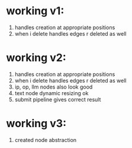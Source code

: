 

# working v1:
1. handles creation at appropriate positions
2. when i delete handles edges r deleted as well


# working v2:
1. handles creation at appropriate positions
2. when i delete handles edges r deleted as well
3. ip, op, llm nodes also look good
4. text node dynamic resizing ok
5. submit pipeline gives correct result


# working v3:
1. created node abstraction